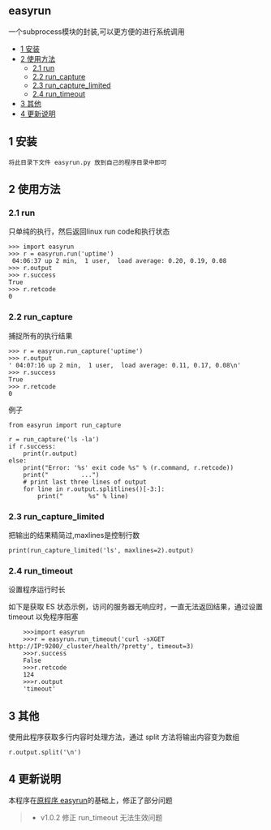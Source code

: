 ## easyrun

一个subprocess模块的封装,可以更方便的进行系统调用

<!-- vim-markdown-toc GFM -->
* [1 安装](#1-安装)
* [2 使用方法](#2-使用方法)
    * [2.1 run](#21-run)
    * [2.2 run_capture](#22-run_capture)
    * [2.3 run_capture_limited](#23-run_capture_limited)
    * [2.4 run_timeout](#24-run_timeout)
* [3 其他](#3-其他)
* [4 更新说明](#4-更新说明)

<!-- vim-markdown-toc -->

## 1 安装

```
将此目录下文件 easyrun.py 放到自己的程序目录中即可
```

## 2 使用方法

### 2.1 run

只单纯的执行，然后返回linux run code和执行状态

```
>>> import easyrun
>>> r = easyrun.run('uptime')
 04:06:37 up 2 min,  1 user,  load average: 0.20, 0.19, 0.08
>>> r.output
>>> r.success
True
>>> r.retcode
0
```
### 2.2 run_capture
捕捉所有的执行结果
```
>>> r = easyrun.run_capture('uptime')
>>> r.output
' 04:07:16 up 2 min,  1 user,  load average: 0.11, 0.17, 0.08\n'
>>> r.success
True
>>> r.retcode
0
```
例子
```
from easyrun import run_capture

r = run_capture('ls -la')
if r.success:
    print(r.output)
else:
    print("Error: '%s' exit code %s" % (r.command, r.retcode))
    print("         ...")
    # print last three lines of output
    for line in r.output.splitlines()[-3:]:
        print("       %s" % line)
```

### 2.3 run_capture_limited

把输出的结果精简过,maxlines是控制行数
```
print(run_capture_limited('ls', maxlines=2).output)
```

### 2.4 run_timeout

设置程序运行时长

如下是获取 ES 状态示例，访问的服务器无响应时，一直无法返回结果，通过设置 timeout 以免程序阻塞

```
    >>>import easyrun
    >>>r = easyrun.run_timeout('curl -sXGET http://IP:9200/_cluster/health/?pretty', timeout=3)
    >>>r.success
    False
    >>>r.retcode
    124
    >>>r.output
    'timeout'
```

## 3 其他

使用此程序获取多行内容时处理方法，通过 split 方法将输出内容变为数组

```
r.output.split('\n')
```

## 4 更新说明


本程序在[原程序 easyrun](https://github.com/rfyiamcool/easyrun)的基础上，修正了部分问题

> * v1.0.2 修正 run_timeout 无法生效问题

